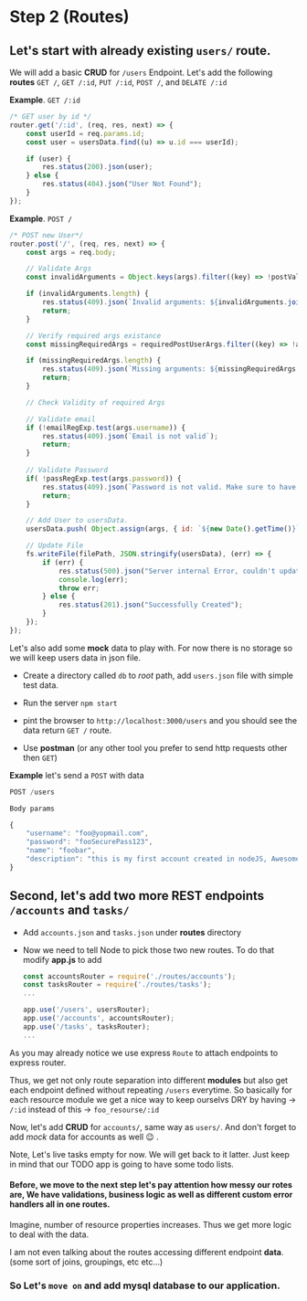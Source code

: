 # Step 2   (Routes)

## Let's start with already existing `users/` route.

We will add a basic __CRUD__ for `/users` Endpoint. Let's add the following __routes__ `GET /`, `GET /:id`, `PUT /:id`, `POST /`, and `DELATE /:id`


__Example__. `GET /:id`

```javascript
/* GET user by id */
router.get('/:id', (req, res, next) => {
	const userId = req.params.id;
	const user = usersData.find((u) => u.id === userId);

	if (user) {
		res.status(200).json(user);
	} else {
		res.status(404).json("User Not Found");
	}	
});
``` 

__Example__. `POST /`
```javascript
/* POST new User*/
router.post('/', (req, res, next) => {
	const args = req.body;

    // Validate Args
    const invalidArguments = Object.keys(args).filter((key) => !postValidUserArguments.includes(key));

    if (invalidArguments.length) {
    	res.status(409).json(`Invalid arguments: ${invalidArguments.join(", ")}`);
    	return;
    }

    // Verify required args existance
    const missingRequiredArgs = requiredPostUserArgs.filter((key) => !args[key]);

    if (missingRequiredArgs.length) {
    	res.status(409).json(`Missing arguments: ${missingRequiredArgs.join(", ")}`);
    	return;
    }

    // Check Validity of required Args

    // Validate email
    if (!emailRegExp.test(args.username)) {
		res.status(409).json(`Email is not valid`);
		return;
	}
	
    // Validate Password
    if( !passRegExp.test(args.password)) {
    	res.status(409).json(`Password is not valid. Make sure to have at least 1 number, 1 lowercase and 1 uppercase letter and 6 characters`);
		return;
	}

	// Add User to usersData.
	usersData.push( Object.assign(args, { id: `${new Date().getTime()}` }) );

	// Update File
	fs.writeFile(filePath, JSON.stringify(usersData), (err) => {
       	if (err) {
            res.status(500).json("Server internal Error, couldn't update the user, please try late");
            console.log(err);
            throw err;				
       	} else {
 			res.status(201).json("Successfully Created");
       	}
    });
});
```

Let's also add some __mock__ data to play with. For now there is no storage so we will keep users data in json file.

 - Create a directory called `db` to _root_ path, add `users.json` file with simple test data.

 - Run the server `npm start`

 - pint the browser to `http://localhost:3000/users` and you should see the data return `GET /` route.

 - Use __postman__ (or any other tool you prefer to send http requests other then `GET`)


__Example__ let's send a `POST` with data 
``` javascript
POST /users

Body params

{
	"username": "foo@yopmail.com",
	"password": "fooSecurePass123",
	"name": "foobar",
	"description": "this is my first account created in nodeJS, Awesome!!! isn't it"
}
```


## Second, let's add two more REST endpoints `/accounts` and `tasks/`

 - Add `accounts.json` and `tasks.json` under **routes** directory

 - Now we need to tell Node to pick those two new routes. 
   To do that modify __app.js__ to add

	```javascript
	const accountsRouter = require('./routes/accounts');
	const tasksRouter = require('./routes/tasks');
	...

	app.use('/users', usersRouter);
	app.use('/accounts', accountsRouter);
	app.use('/tasks', tasksRouter);
	...
	```

 As you may already notice we use express `Route` to attach endpoints to express router.
 
 Thus, we get not only route separation into different __modules__ but also get each endpoint defined without repeating `/users` everytime. So basically for each resource module we get a nice way to keep ourselvs DRY by having -> `/:id` instead of this -> `foo_resourse/:id`


Now, let's add **CRUD** for `accounts/`, same way as `users/`. And don't forget to add _mock_ data for accounts as well :wink: .

Note, Let's live tasks empty for now. We will get back to it latter. Just keep in mind that our TODO app is going to have some todo lists.

#### Before, we move to the next step let's pay attention how messy our rotes are, We have validations, business logic as well as different custom error handlers __all__ in one routes. 

Imagine, number of resource properties increases. Thus we get more logic to deal with the data.

I am not even talking about the routes accessing different endpoint __data__. (some sort of joins, groupings, etc etc...)


### So Let's `move on` and add __mysql__ database to our application.